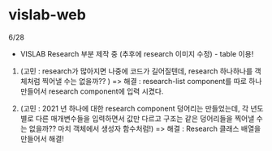 # vislab-web

6/28

- VISLAB Research 부분 제작 중 (추후에 research 이미지 수정) - table 이용!

1. (고민 : research가 많아지면 나중에 코드가 길어질텐데, research 하나하나를 객체처럼 찍어낼 수는 없을까?? ) => 해결 : research-list component를 따로 하나 만들어서 research component에 입력 시켰다.

2. (고민 : 2021 년 하나에 대한 research component 덩어리는 만들었는데, 각 년도별로 다른 매개변수들을 입력하면서 값만 다르고 구조는 같은 덩어리들을 찍어낼 수는 없을까?? 마치 객체에서 생성자 함수처럼!) => 해결 : Research 클래스 배열을 만들어서 해결!
